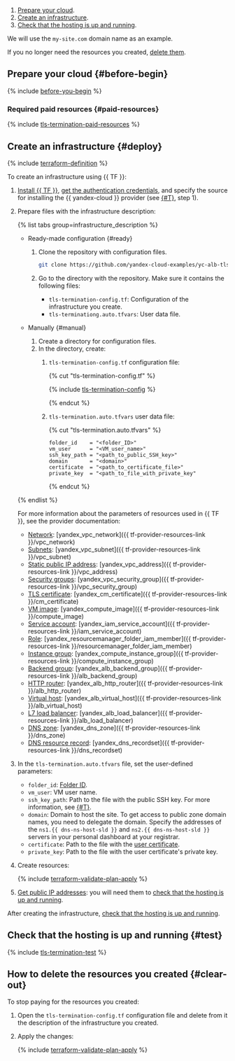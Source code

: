 1. [Prepare your cloud](#before-begin).
1. [Create an infrastructure](#deploy).
1. [Check that the hosting is up and running](#test).

We will use the `my-site.com` domain name as an example.

If you no longer need the resources you created, [delete them](#clear-out).

## Prepare your cloud {#before-begin}

{% include [before-you-begin](../_tutorials_includes/before-you-begin.md) %}

### Required paid resources {#paid-resources}

{% include [tls-termination-paid-resources](../_tutorials_includes/tls-termination-paid-resources.md) %}

## Create an infrastructure {#deploy}

{% include [terraform-definition](../_tutorials_includes/terraform-definition.md) %}

To create an infrastructure using {{ TF }}:
1. [Install {{ TF }}](../../tutorials/infrastructure-management/terraform-quickstart.md#install-terraform), [get the authentication credentials](../../tutorials/infrastructure-management/terraform-quickstart.md#get-credentials), and specify the source for installing the {{ yandex-cloud }} provider (see [{#T}](../../tutorials/infrastructure-management/terraform-quickstart.md#configure-provider), step 1).
1. Prepare files with the infrastructure description:

   {% list tabs group=infrastructure_description %}

   - Ready-made configuration {#ready}

      1. Clone the repository with configuration files.

         ```bash
         git clone https://github.com/yandex-cloud-examples/yc-alb-tls-termination.git
         ```

      1. Go to the directory with the repository. Make sure it contains the following files:
         * `tls-termination-config.tf`: Configuration of the infrastructure you create.
         * `tls-terminationg.auto.tfvars`: User data file.

   - Manually {#manual}

      1. Create a directory for configuration files.
      1. In the directory, create:
         1. `tls-termination-config.tf` configuration file:

            {% cut "tls-termination-config.tf" %}

            {% include [tls-termination-config](../../_includes/application-load-balancer/tls-termination-config.md) %}

            {% endcut %}

         1. `tls-termination.auto.tfvars` user data file:

            {% cut "tls-termination.auto.tfvars" %}

            ```hcl
            folder_id    = "<folder_ID>"
            vm_user      = "<VM_user_name>"
            ssh_key_path = "<path_to_public_SSH_key>"
            domain       = "<domain>"
            certificate  = "<path_to_certificate_file>"
            private_key  = "<path_to_file_with_private_key"
            ```

            {% endcut %}

   {% endlist %}

   For more information about the parameters of resources used in {{ TF }}, see the provider documentation:
   * [Network](../../vpc/concepts/network.md#network): [yandex_vpc_network]({{ tf-provider-resources-link }}/vpc_network)
   * [Subnets](../../vpc/concepts/network.md#subnet): [yandex_vpc_subnet]({{ tf-provider-resources-link }}/vpc_subnet)
   * [Static public IP address](../../vpc/concepts/address.md#public-addresses): [yandex_vpc_address]({{ tf-provider-resources-link }}/vpc_address)
   * [Security groups](../../vpc/concepts/security-groups.md): [yandex_vpc_security_group]({{ tf-provider-resources-link }}/vpc_security_group)
   * [TLS certificate](../../certificate-manager/concepts/imported-certificate.md): [yandex_cm_certificate]({{ tf-provider-resources-link }}/cm_certificate)
   * [VM image](../../compute/concepts/image.md): [yandex_compute_image]({{ tf-provider-resources-link }}/compute_image)
   * [Service account](../../iam/concepts/users/service-accounts.md): [yandex_iam_service_account]({{ tf-provider-resources-link }}/iam_service_account)
   * [Role](../../iam/concepts/access-control/roles.md): [yandex_resourcemanager_folder_iam_member]({{ tf-provider-resources-link }}/resourcemanager_folder_iam_member)
   * [Instance group](../../compute/concepts/instance-groups/index.md): [yandex_compute_instance_group]({{ tf-provider-resources-link }}/compute_instance_group)
   * [Backend group](../../application-load-balancer/concepts/backend-group.md): [yandex_alb_backend_group]({{ tf-provider-resources-link }}/alb_backend_group)
   * [HTTP router](../../application-load-balancer/concepts/http-router.md): [yandex_alb_http_router]({{ tf-provider-resources-link }}/alb_http_router)
   * [Virtual host](../../application-load-balancer/concepts/http-router.md#virtual-host): [yandex_alb_virtual_host]({{ tf-provider-resources-link }}/alb_virtual_host)
   * [L7 load balancer](../../application-load-balancer/concepts/application-load-balancer.md): [yandex_alb_load_balancer]({{ tf-provider-resources-link }}/alb_load_balancer)
   * [DNS zone](../../dns/concepts/dns-zone.md): [yandex_dns_zone]({{ tf-provider-resources-link }}/dns_zone)
   * [DNS resource record](../../dns/concepts/resource-record.md): [yandex_dns_recordset]({{ tf-provider-resources-link }}/dns_recordset)

1. In the `tls-termination.auto.tfvars` file, set the user-defined parameters:
   * `folder_id`: [Folder ID](../../resource-manager/operations/folder/get-id.md).
   * `vm_user`: VM user name.
   * `ssh_key_path`: Path to the file with the public SSH key. For more information, see [{#T}](../../compute/operations/vm-connect/ssh.md#creating-ssh-keys).
   * `domain`: Domain to host the site.
      To get access to public zone domain names, you need to delegate the domain. Specify the addresses of the `ns1.{{ dns-ns-host-sld }}` and `ns2.{{ dns-ns-host-sld }}` servers in your personal dashboard at your registrar.
   * `certificate`: Path to the file with the [user certificate](../../certificate-manager/operations/import/cert-create.md#create-file).
   * `private_key`: Path to the file with the user certificate's private key.
1. Create resources:

   {% include [terraform-validate-plan-apply](../_tutorials_includes/terraform-validate-plan-apply.md) %}

1. [Get public IP addresses](../../compute/operations/instance-groups/get-info.md): you will need them to [check that the hosting is up and running](#test).

After creating the infrastructure, [check that the hosting is up and running](#test).

## Check that the hosting is up and running {#test}

{% include [tls-termination-test](../_tutorials_includes/tls-termination-test.md) %}

## How to delete the resources you created {#clear-out}

To stop paying for the resources you created:

1. Open the `tls-termination-config.tf` configuration file and delete from it the description of the infrastructure you created.
1. Apply the changes:

   {% include [terraform-validate-plan-apply](../_tutorials_includes/terraform-validate-plan-apply.md) %}

